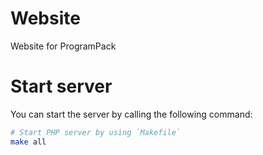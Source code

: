 # Website
Website for ProgramPack
# Start server
You can start the server by calling the following command:
```bash
# Start PHP server by using `Makefile`
make all
```

